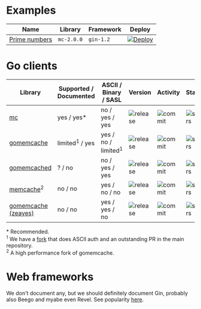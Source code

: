 # Examples

| Name | Library | Framework | Deploy |
| ---  | ---     | ---       | ---    |
| [Prime numbers](https://github.com/memcachier/examples-gin) | `mc-2.0.0` | `gin-1.2` | [![Deploy](https://www.herokucdn.com/deploy/button.png)](https://heroku.com/deploy?template=https://github.com/memcachier/examples-gin) |

# Go clients

| Library | Supported / Documented | ASCII / Binary / SASL | Version | Activity | Stars |
| ---     | ---                    | ---           | ---     | ---      | ---   |
| [mc](https://github.com/memcachier/mc) | yes / yes\* | no / yes / yes |  ![release](https://img.shields.io/github/release/memcachier/mc.svg?maxAge=3600) | ![commit](https://img.shields.io/github/last-commit/memcachier/mc/master.svg?maxAge=3600) | ![stars](https://img.shields.io/github/stars/memcachier/mc.svg?style=social&maxAge=3600) |
| [gomemcache](https://github.com/bradfitz/gomemcache) | limited<sup>1</sup> / yes | yes / no / limited<sup>1</sup> |  ![release](https://img.shields.io/github/release/bradfitz/gomemcache.svg?maxAge=3600) | ![commit](https://img.shields.io/github/last-commit/bradfitz/gomemcache/master.svg?maxAge=3600) | ![stars](https://img.shields.io/github/stars/bradfitz/gomemcache.svg?style=social&maxAge=3600) |
| [gomemcached](https://github.com/dustin/gomemcached) | ? / no | no / yes / yes |  ![release](https://img.shields.io/github/release/dustin/gomemcached.svg?maxAge=3600) | ![commit](https://img.shields.io/github/last-commit/dustin/gomemcached/master.svg?maxAge=3600) | ![stars](https://img.shields.io/github/stars/dustin/gomemcached.svg?style=social&maxAge=3600) |
| [memcache](https://github.com/rainycape/memcache)<sup>2</sup> | no / no | yes / no / no |  ![release](https://img.shields.io/github/release/rainycape/memcache.svg?maxAge=3600) | ![commit](https://img.shields.io/github/last-commit/rainycape/memcache/master.svg?maxAge=3600) | ![stars](https://img.shields.io/github/stars/rainycape/memcache.svg?style=social&maxAge=3600) |
| [gomemcache (zeayes)](https://github.com/zeayes/gomemcache) | no / no | yes / yes / no |  ![release](https://img.shields.io/github/release/zeayes/gomemcache.svg?maxAge=3600) | ![commit](https://img.shields.io/github/last-commit/zeayes/gomemcache/master.svg?maxAge=3600) | ![stars](https://img.shields.io/github/stars/zeayes/gomemcache.svg?style=social&maxAge=3600) |

\* Recommended.  
<sup>1</sup> We have a [fork](https://github.com/memcachier/gomemcache) that does
ASCII auth and an outstanding PR in the main repository.  
<sup>2</sup> A high performance fork of gomemcache.  

# Web frameworks

We don't document any, but we should definitely document Gin, probably also
Beego and myabe even Revel. See popularity
[here](http://www.timqian.com/star-history/#gin-gonic/gin&astaxie/beego&revel/revel).
